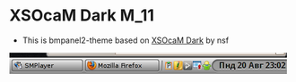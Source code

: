 # XSOcaM Dark M_11
* This is bmpanel2-theme based on [XSOcaM Dark](https://code.google.com/p/bmpanel2/wiki/ThemeGallery) by nsf

![](https://raw.githubusercontent.com/slacknk/themes/master/bmpanel2/xsocam-dark_m11/xsocam_dark_m_11_by_n_k_man-d5e3p9g.png)

